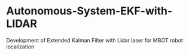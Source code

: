 # Autonomous-System-EKF-with-LIDAR
Development of Extended Kalman Filter with Lidar laser for MBOT robot localization
